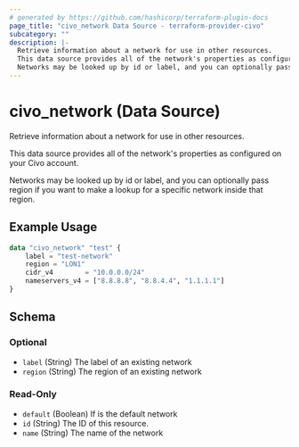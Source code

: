 ```yaml
---
# generated by https://github.com/hashicorp/terraform-plugin-docs
page_title: "civo_network Data Source - terraform-provider-civo"
subcategory: ""
description: |-
  Retrieve information about a network for use in other resources.
  This data source provides all of the network's properties as configured on your Civo account.
  Networks may be looked up by id or label, and you can optionally pass region if you want to make a lookup for a specific network inside that region.
---
```


# civo_network (Data Source)

Retrieve information about a network for use in other resources.

This data source provides all of the network's properties as configured on your Civo account.

Networks may be looked up by id or label, and you can optionally pass region if you want to make a lookup for a specific network inside that region.

## Example Usage

```terraform
data "civo_network" "test" {
    label = "test-network"
    region = "LON1"
    cidr_v4        = "10.0.0.0/24"
    nameservers_v4 = ["8.8.8.8", "8.8.4.4", "1.1.1.1"]
}
```

<!-- schema generated by tfplugindocs -->
## Schema

### Optional

- `label` (String) The label of an existing network
- `region` (String) The region of an existing network

### Read-Only

- `default` (Boolean) If is the default network
- `id` (String) The ID of this resource.
- `name` (String) The name of the network


